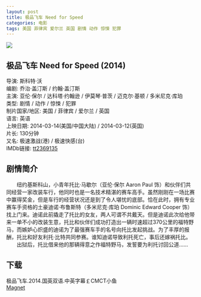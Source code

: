 ```yaml
---
layout: post
title: 极品飞车 Need for Speed
categories: 电影
tags: 美国 菲律宾 爱尔兰 英国 剧情 动作 惊悚 犯罪
---
```


[![](http://i2.piimg.com/3b618106184e044dt.jpg)](http://i2.piimg.com/3b618106184e044d.jpg)

## 极品飞车 Need for Speed (2014)
导演: 斯科特·沃  
编剧: 乔治·盖汀斯 / 约翰·盖汀斯  
主演: 亚伦·保尔 / 达科塔·约翰逊 / 伊莫琴·普茨 / 迈克尔·基顿 / 多米尼克·库珀  
类型: 剧情 / 动作 / 惊悚 / 犯罪  
制片国家/地区: 美国 / 菲律宾 / 爱尔兰 / 英国  
语言: 英语  
上映日期: 2014-03-14(美国/中国大陆) / 2014-03-12(英国)  
片长: 130分钟  
又名: 极速激战(港) / 极速快感(台)  
IMDb链接: [tt2369135](http://www.imdb.com/title/tt2369135)

## 剧情简介
　　纽约基斯科山，小青年托比·马歇尔（亚伦·保尔 Aaron Paul 饰）和伙伴们共同经营一家改装车行，他同时也是一名技术精湛的赛车高手。虽然刚刚在一场比赛中赢得奖金，但是车行的经营状况还是到了令人堪忧的底部。恰在此时，拥有专业赛车手资格的土豪迪诺·布鲁斯特（多米尼克·库珀 Dominic Edward Cooper 饰）找上门来。迪诺此前撬走了托比的女友，两人可谓不共戴天。但是迪诺此次给他带来一单不小的改装生意，托比和伙伴们成功打造出一辆时速超过370公里的福特野马，而嫉妒心炽盛的迪诺为了最强赛车手的名号向托比发起挑战。为了丰厚的报酬，托比和好友利托·比特共同参赛。谁知迪诺导致利托死亡，事后还嫁祸托比。  
　　出狱后，托比借来他的那辆得意之作福特野马，发誓要为利托讨回公道……

## 下载
极品飞车.2014.国英双语.中英字幕￡CMCT小鱼  
[Magnet](magnet:?xt=urn:btih:143DC35FD053756E3AA81F0169A3A53DC664E160)
